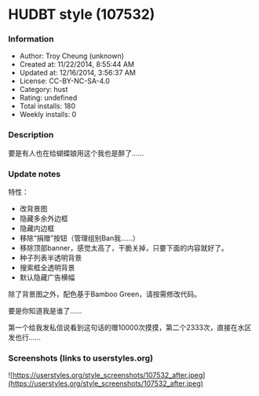 # HUDBT style (107532)

### Information
- Author: Troy Cheung (unknown)
- Created at: 11/22/2014, 8:55:44 AM
- Updated at: 12/16/2014, 3:56:37 AM
- License:  CC-BY-NC-SA-4.0
- Category: hust
- Rating: undefined
- Total installs: 180
- Weekly installs: 0


### Description
要是有人也在给蝴蝶娘用这个我也是醉了……

### Update notes
特性：
<ul>
<li> 改背景图
<li> 隐藏多余外边框
<li> 隐藏内边框
<li> 移除“捐赠”按钮（管理组别Ban我……）
<li> 移除顶部banner，感觉太高了，干脆关掉，只要下面的内容就好了。
<li> 种子列表半透明背景
<li> 搜索框全透明背景
<li> 默认隐藏广告横幅
</ul>

除了背景图之外，配色基于Bamboo Green，请按需修改代码。

要是你知道我是谁了……

第一个给我发私信说看到这句话的赠10000次摸摸，第二个2333次，直接在水区发也行……

### Screenshots (links to userstyles.org)
![https://userstyles.org/style_screenshots/107532_after.jpeg](https://userstyles.org/style_screenshots/107532_after.jpeg)


